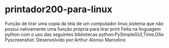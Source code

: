 # printador200-para-linux
Função de tirar uma copia da tela de um computador linux,sistema que não possui nativamente uma função própria para tirar print
Feita na linguagem python com o uso das seguintes bibliotecas python:PySimpleGUI,Time,OSe Pyscreenshot.
Desenvolvido por:Arthur Alonso Marcelino
